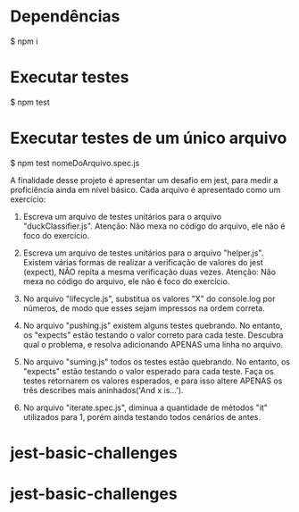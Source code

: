 # Dependências
$ npm i

# Executar testes
$ npm test

# Executar testes de um único arquivo
$ npm test nomeDoArquivo.spec.js

A finalidade desse projeto é apresentar um desafio em jest, para medir a proficiência ainda em nível básico. Cada arquivo é apresentado como um exercício:

1. Escreva um arquivo de testes unitários para o arquivo "duckClassifier.js". Atenção: Não mexa no código do arquivo, ele não é foco do exercício.

2. Escreva um arquivo de testes unitários para o arquivo "helper.js". Existem várias formas de realizar a verificação de valores do jest (expect), NÃO repita a mesma verificação duas vezes. Atenção: Não mexa no código do arquivo, ele não é foco do exercício.

3. No arquivo "lifecycle.js", substitua os valores "X" do console.log por números, de modo que esses sejam impressos na ordem correta.

4. No arquivo "pushing.js" existem alguns testes quebrando. No entanto, os "expects" estão testando o valor correto para cada teste. Descubra qual o problema, e resolva adicionando APENAS uma linha no arquivo.

5. No arquivo "suming.js" todos os testes estão quebrando. No entanto, os "expects" estão testando o valor esperado para cada teste. Faça os testes retornarem os valores esperados, e para isso altere APENAS os três describes mais aninhados('And x is...').

6. No arquivo "iterate.spec.js", diminua a quantidade de métodos "it" utilizados para 1, porém ainda testando todos cenários de antes.
# jest-basic-challenges
# jest-basic-challenges
